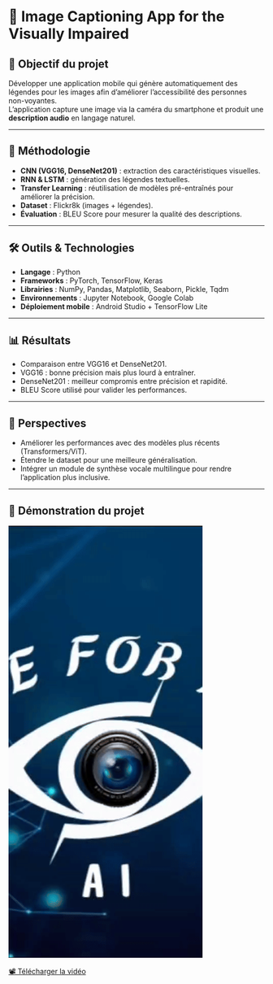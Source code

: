 # 📱 Image Captioning App for the Visually Impaired

## 🎯 Objectif du projet
Développer une application mobile qui génère automatiquement des légendes pour les images afin d’améliorer l’accessibilité des personnes non-voyantes.  
L’application capture une image via la caméra du smartphone et produit une **description audio** en langage naturel.

---

## 🧠 Méthodologie
- **CNN (VGG16, DenseNet201)** : extraction des caractéristiques visuelles.  
- **RNN & LSTM** : génération des légendes textuelles.  
- **Transfer Learning** : réutilisation de modèles pré-entraînés pour améliorer la précision.  
- **Dataset** : Flickr8k (images + légendes).  
- **Évaluation** : BLEU Score pour mesurer la qualité des descriptions.  

---

## 🛠️ Outils & Technologies
- **Langage** : Python  
- **Frameworks** : PyTorch, TensorFlow, Keras  
- **Librairies** : NumPy, Pandas, Matplotlib, Seaborn, Pickle, Tqdm  
- **Environnements** : Jupyter Notebook, Google Colab  
- **Déploiement mobile** : Android Studio + TensorFlow Lite  

---

## 📊 Résultats
- Comparaison entre VGG16 et DenseNet201.  
- VGG16 : bonne précision mais plus lourd à entraîner.  
- DenseNet201 : meilleur compromis entre précision et rapidité.  
- BLEU Score utilisé pour valider les performances.  

---

## 🚀 Perspectives
- Améliorer les performances avec des modèles plus récents (Transformers/ViT).  
- Étendre le dataset pour une meilleure généralisation.  
- Intégrer un module de synthèse vocale multilingue pour rendre l’application plus inclusive.  

---

## 🎥 Démonstration du projet

![Demo](demo.gif)

[📽️ Télécharger la vidéo](demo.mp4)

